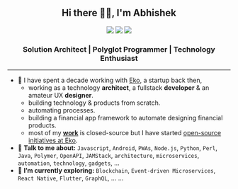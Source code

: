 <h2 align="center">Hi there 👋🏼, I'm Abhishek</h2>

<p align="center">
  <a href="https://abhi.page" target="_blank"><img src="https://img.shields.io/badge/🌐-abhi.page-blueviolet"/></a>
  <a href="https://stackshare.io/abhiweb/tech-stack" target="_blank"><img src="http://img.shields.io/badge/tech-stack-0690fa.svg?style=flat"/></a>
  <a href="https://www.linkedin.com/in/abhiweb" target="_blank"><img src="https://img.shields.io/badge/LinkedIn-abhiweb-2867B2"/></a>
  <!-- a href="https://twitter.com/abhiweb" target="_blank"><img src="https://img.shields.io/badge/Twitter-@abhiweb-1DA1F2"/></a -->
</p>

<h3 align="center">Solution Architect | Polyglot Programmer | Technology Enthusiast</h3>

---

- 💼 I have spent a decade working with [Eko](https://eko.in), a startup back then,
  - working as a technology **architect**, a fullstack **developer** & an amateur UX **designer**.
  - building technology & products from scratch.
  - automating processes.
  - building a financial app framework to automate designing financial products.
  - most of my [**work**](https://www.linkedin.com/in/abhiweb) is closed-source but I have started [open-source initiatives at Eko](https://github.com/ekoindia).
- 💬 **Talk to me about:** `Javascript`, `Android`, `PWAs`, `Node.js`, `Python`, `Perl`, `Java`, `Polymer`, `OpenAPI`, `JAMStack`, `architecture`, `microservices`, `automation`, `technology`, `gadgets`, ...
- 🌱 **I’m currently exploring:** `Blockchain`, `Event-driven Microservices`, `React Native`, `Flutter`, `GraphQL`, ... ...


<!--
![Visitors](https://visitor-badge.glitch.me/badge?page_id=manustays.manustays)
-->

<!--
**manustays/manustays** is a ✨ _special_ ✨ repository because its `README.md` (this file) appears on your GitHub profile.

Here are some ideas to get you started:

- 🔭 I’m currently working on ...
- 🌱 I’m currently learning ...
- 👯 I’m looking to collaborate on ...
- 🤔 I’m looking for help with ...
- 💬 Ask me about ...
- 📫 How to reach me: ...
- 😄 Pronouns: ...
- ⚡ Fun fact: ...
-->

